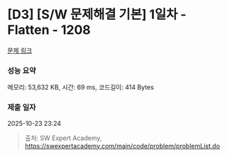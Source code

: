 # [D3] [S/W 문제해결 기본] 1일차 - Flatten - 1208 

[문제 링크](https://swexpertacademy.com/main/code/problem/problemDetail.do?contestProbId=AV139KOaABgCFAYh) 

### 성능 요약

메모리: 53,632 KB, 시간: 69 ms, 코드길이: 414 Bytes

### 제출 일자

2025-10-23 23:24



> 출처: SW Expert Academy, https://swexpertacademy.com/main/code/problem/problemList.do